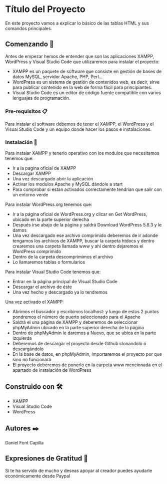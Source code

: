 # Título del Proyecto

En este proyecto vamos a explicar lo básico de las tablas HTML y sus comandos principales.

## Comenzando 🚀

Antes de empezar hemos de entender que son las aplicaciones XAMPP, WordPress y Visual Studio Code que utilizaremos para instalar el proyecto:

- XAMPP es un paquete de software que consiste en gestión de bases de datos MySQL, servidor Apache, PHP, Perl...
- WordPress es un sistema de gestión de contenidos web, es decir, sirve para publicar contenido en la web de forma fácil para principiantes.
- Visual Studio Code es un editor de código fuente compatible con varios lenguajes de programación. 

### Pre-requisitos 📋

Para instalar el software debemos de tener el XAMPP, el WordPress y el Visual Studio Code y un equipo donde hacer los pasos e instalaciones.

### Instalación 🔧

Para instalar XAMPP y tenerlo operativo con los modulos que necesitamos tenemos que:
- Ir a la pagina oficial de XAMPP
- Descargar XAMPP
- Una vez descargado abrir la aplicación
- Activar los modulos Apache y MySQL dándole a start
- Para comprobar si estan activados correctamente tendrían que salir con un entorno verde

Para instalar WordPress.org tenemos que:
- Ir a la página oficial de WordPress.org y clicar en Get WordPress, ubicado en la parte superior derecha 
- Después irse abajo de la página y saldrá Download WordPress 5.8.3 y le damos 
- Una vez descargado ese archivo comprimido deberemos de ir adonde tengamos los archivos de XAMPP, buscar la carpeta htdocs y dentro crearemos una carpeta llamada www y ahí dentro dejaremos el WordPress comprimido
- Dentro de la carpeta descomprimimos el archivo
- Lo llamaremos tablas o formularios

Para instalar Visual Studio Code tenemos que:
- Entrar en la página principal de Visual Studio Code 
- Descargar el archivo de éste
- Una vez hecho y descargado ya lo tendremos

Una vez activado el XAMPP:
- Abrimos el buscador y escribimos localhost: y luego de estos 2 puntos pondremos el número de puerto seleccionado para el Apache  
- Saldrá el una página de XAMPP y deberemos de seleccionar phpMyAdmin ubicado en la parte superior derecha de la página
- Dentro de phpMyAdmin le daremos a Nuevo, que se ubica en la parte izquierda
- Deberemos de descargar el proyecto desde Github clonandolo o descargándolo 
- En la base de datos, en phpMyAdmin, importaremos el proyecto por que sino no funcionará
- El proyecto deberemos de ponerlo en la carpeta www mencionada en el apartado de instalación de WordPress

## Construido con 🛠️

* XAMPP  
* Visual Studio Code
* WordPress

## Autores ✒️

Daniel Font Capilla

## Expresiones de Gratitud 🎁

Si te ha servido de mucho y deseas apoyar al creador puedes ayudarle económicamente desde Paypal
